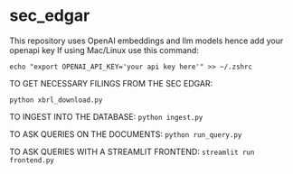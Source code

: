 # sec_edgar

This repository uses OpenAI embeddings and llm models hence add your openapi key 
If using Mac/Linux use this command:


```echo "export OPENAI_API_KEY='your api key here'" >> ~/.zshrc```


TO GET NECESSARY FILINGS FROM THE SEC EDGAR:

```python xbrl_download.py```

TO INGEST INTO THE DATABASE:
```python ingest.py```

TO ASK QUERIES ON THE DOCUMENTS:
```python run_query.py```

TO ASK QUERIES WITH A STREAMLIT FRONTEND:
```streamlit run frontend.py```

